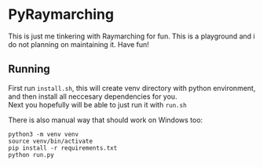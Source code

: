 # PyRaymarching
This is just me tinkering with Raymarching for fun. This is a playground and i do not planning on maintaining it. Have fun!  
  
## Running
First run `install.sh`, this will create venv directory with python environment, and then install all neccesary dependencies for you.  
Next you hopefully will be able to just run it with `run.sh`  
  
There is also manual way that should work on Windows too:  
```
python3 -m venv venv
source venv/bin/activate
pip install -r requirements.txt
python run.py
```
